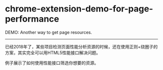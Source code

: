 # chrome-extension-demo-for-page-performance

DEMO: Another way to get page resources.

---

已经2018年了，某些项目检测页面性能分析资源的时候，还在使用正则+绕圈子的方案，其实完全可以用HTML5性能接口解决问题。

例子展示了如何使用性能接口筛选你想要的资源。
